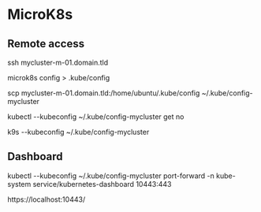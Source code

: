 # MicroK8s

## Remote access

ssh mycluster-m-01.domain.tld

microk8s config > .kube/config

scp mycluster-m-01.domain.tld:/home/ubuntu/.kube/config ~/.kube/config-mycluster

kubectl --kubeconfig ~/.kube/config-mycluster get no

k9s --kubeconfig ~/.kube/config-mycluster
 

## Dashboard

kubectl --kubeconfig ~/.kube/config-mycluster port-forward -n kube-system service/kubernetes-dashboard 10443:443

https://localhost:10443/
